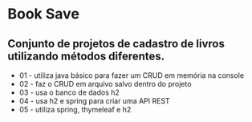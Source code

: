 
# Book Save

## Conjunto de projetos de cadastro de livros utilizando métodos diferentes.

* 01 - utiliza java básico para fazer um CRUD em memória na console
* 02 - faz o CRUD em arquivo salvo dentro do projeto
* 03 - usa o banco de dados h2
* 04 - usa h2 e spring para criar uma API REST
* 05 - utiliza spring, thymeleaf e h2
